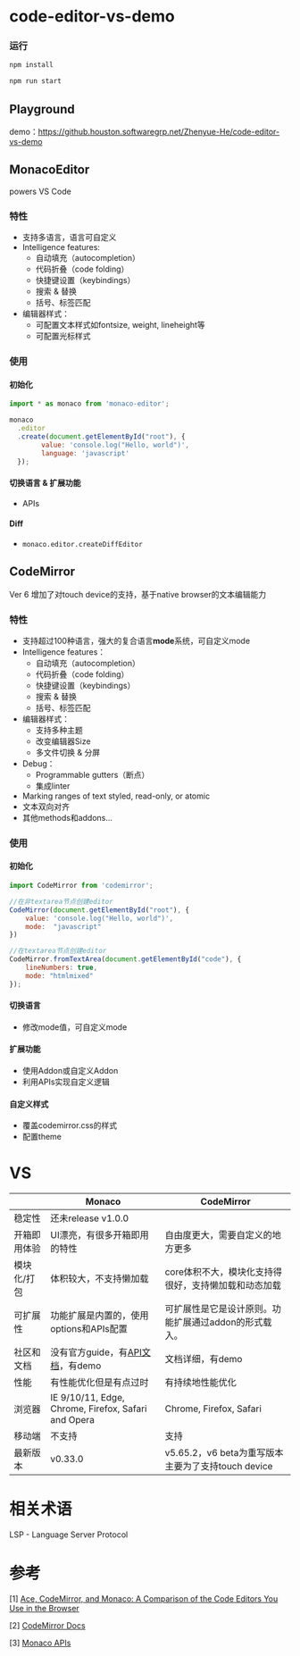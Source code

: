 # code-editor-vs-demo

### 运行
```javascript
npm install

npm run start

```
## Playground

demo：https://github.houston.softwaregrp.net/Zhenyue-He/code-editor-vs-demo

## MonacoEditor

powers VS Code

### 特性

- 支持多语言，语言可自定义
- Intelligence features: 
  - 自动填充（autocompletion）
  - 代码折叠（code folding）
  - 快捷键设置（keybindings）
  - 搜索 & 替换
  - 括号、标签匹配
- 编辑器样式：
  - 可配置文本样式如fontsize, weight, lineheight等
  - 可配置光标样式

### 使用

#### 初始化

```javascript
import * as monaco from 'monaco-editor';

monaco
  .editor
  .create(document.getElementById("root"), {
    	value: 'console.log("Hello, world")',
    	language: 'javascript'
  });
```

#### 切换语言 & 扩展功能

- APIs

#### Diff

- `monaco.editor.createDiffEditor`

## CodeMirror

Ver 6 增加了对touch device的支持，基于native browser的文本编辑能力

### 特性

- 支持超过100种语言，强大的复合语言**mode**系统，可自定义mode
- Intelligence features：
  - 自动填充（autocompletion）
  - 代码折叠（code folding）
  - 快捷键设置（keybindings）
  - 搜索 & 替换
  - 括号、标签匹配
- 编辑器样式：
  - 支持多种主题
  - 改变编辑器Size
  - 多文件切换 & 分屏
- Debug：
  - Programmable gutters（断点）
  - 集成linter
- Marking ranges of text styled, read-only, or atomic
- 文本双向对齐
- 其他methods和addons...

### 使用

#### 初始化

```javascript
import CodeMirror from 'codemirror';

//在非textarea节点创建editor
CodeMirror(document.getElementById("root"), {
  	value: 'console.log("Hello, world")',
  	mode:  "javascript"
})

//在textarea节点创建editor
CodeMirror.fromTextArea(document.getElementById("code"), {
    lineNumbers: true,
    mode: "htmlmixed"
});
```

#### 切换语言

- 修改mode值，可自定义mode

#### 扩展功能

- 使用Addon或自定义Addon
- 利用APIs实现自定义逻辑

#### 自定义样式

- 覆盖codemirror.css的样式
- 配置theme

# VS

|              | Monaco                                                       | CodeMirror                                            |
| ------------ | ------------------------------------------------------------ | ----------------------------------------------------- |
| 稳定性       | 还未release v1.0.0                                           |                                                       |
| 开箱即用体验 | UI漂亮，有很多开箱即用的特性                                 | 自由度更大，需要自定义的地方更多                      |
| 模块化/打包  | 体积较大，不支持懒加载                                       | core体积不大，模块化支持得很好，支持懒加载和动态加载  |
| 可扩展性     | 功能扩展是内置的，使用options和APIs配置                      | 可扩展性是它是设计原则。功能扩展通过addon的形式载入。 |
| 社区和文档   | 没有官方guide，有[API文档](https://microsoft.github.io/monaco-editor/api/index.html)，有demo | 文档详细，有demo                                      |
| 性能         | 有性能优化但是有点过时                                       | 有持续地性能优化                                      |
| 浏览器       | IE 9/10/11, Edge, Chrome, Firefox, Safari and Opera          | Chrome, Firefox, Safari                               |
| 移动端       | 不支持                                                       | 支持                                                  |
| 最新版本     | v0.33.0                                                      | v5.65.2，v6 beta为重写版本主要为了支持touch device    |

# 相关术语

LSP - Language Server Protocol

# 参考

[1] [Ace, CodeMirror, and Monaco: A Comparison of the Code Editors You Use in the Browser](https://blog.replit.com/code-editors)

[2] [CodeMirror Docs](https://codemirror.net/index.html)

[3] [Monaco APIs](https://microsoft.github.io/monaco-editor/api/index.html)

